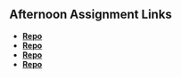 ## Afternoon Assignment Links

* **[Repo](https://github.com/Swpogue/<ASSIGNMENT_REPO>)**
* **[Repo](https://github.com/Swpogue/<ASSIGNMENT_REPO>)**
* **[Repo](https://github.com/Swpogue/<ASSIGNMENT_REPO>)**
* **[Repo](https://github.com/Swpogue/<ASSIGNMENT_REPO>)**
